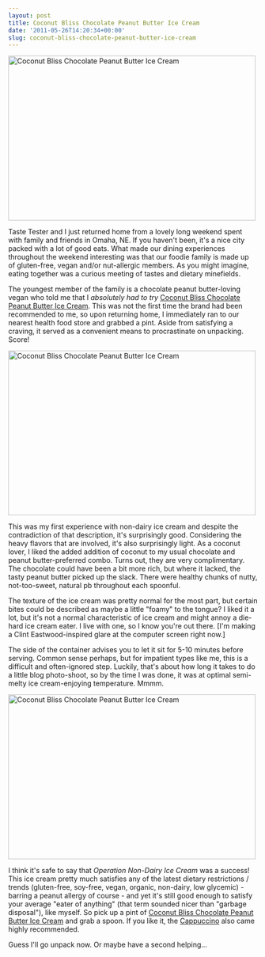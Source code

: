 ```yaml
---
layout: post
title: Coconut Bliss Chocolate Peanut Butter Ice Cream
date: '2011-05-26T14:20:34+00:00'
slug: coconut-bliss-chocolate-peanut-butter-ice-cream
---
```

<a href="http://www.flickr.com/photos/kstar810/5761921381/" title="Coconut Bliss Chocolate Peanut Butter Ice Cream by kstar810, on Flickr"><img src="http://farm4.static.flickr.com/3278/5761921381_43a91a6c0b.jpg" width="500" height="333" alt="Coconut Bliss Chocolate Peanut Butter Ice Cream"></a>

Taste Tester and I just returned home from a lovely long weekend spent with family and friends in Omaha, NE. If you haven't been, it's a nice city packed with a lot of good eats. What made our dining experiences throughout the weekend interesting was that our foodie family is made up of gluten-free, vegan and/or nut-allergic members. As you might imagine, eating together was a curious meeting of tastes and dietary minefields.

The youngest member of the family is a chocolate peanut butter-loving vegan who told me that I <em>absolutely had to try</em> <a href="http://www.coconutbliss.com/coconut-bliss-products/chocolate-peanut-butter">Coconut Bliss Chocolate Peanut Butter Ice Cream</a>. This was not the first time the brand had been recommended to me, so upon returning home, I immediately ran to our nearest health food store and grabbed a pint. Aside from satisfying a craving, it served as a convenient means to procrastinate on unpacking. Score!

<a href="http://www.flickr.com/photos/kstar810/5762465428/" title="Coconut Bliss Chocolate Peanut Butter Ice Cream by kstar810, on Flickr"><img src="http://farm4.static.flickr.com/3473/5762465428_a6a3c29d3a.jpg" width="500" height="333" alt="Coconut Bliss Chocolate Peanut Butter Ice Cream"></a>

This was my first experience with non-dairy ice cream and despite the contradiction of that description, it's surprisingly good. Considering the heavy flavors that are involved, it's also surprisingly light. As a coconut lover, I liked the added addition of coconut to my usual chocolate and peanut butter-preferred combo. Turns out, they are very complimentary. The chocolate could have been a bit more rich, but where it lacked, the tasty peanut butter picked up the slack. There were healthy chunks of nutty, not-too-sweet, natural pb throughout each spoonful. 

The texture of the ice cream was pretty normal for the most part, but certain bites could be described as maybe a little "foamy" to the tongue? I liked it a lot, but it's not a normal characteristic of ice cream and might annoy a die-hard ice cream eater. I live with one, so I know you're out there. [I'm making a Clint Eastwood-inspired glare at the computer screen right now.]

The side of the container advises you to let it sit for 5-10 minutes before serving. Common sense perhaps, but for impatient types like me, this is a difficult and often-ignored step. Luckily, that's about how long it takes to do a little blog photo-shoot, so by the time I was done, it was at optimal semi-melty ice cream-enjoying temperature. Mmmm. 

<a href="http://www.flickr.com/photos/kstar810/5762465728/" title="Coconut Bliss Chocolate Peanut Butter Ice Cream by kstar810, on Flickr"><img src="http://farm6.static.flickr.com/5145/5762465728_846f51054e.jpg" width="500" height="333" alt="Coconut Bliss Chocolate Peanut Butter Ice Cream"></a>

I think it's safe to say that <em>Operation Non-Dairy Ice Cream</em> was a success! This ice cream pretty much satisfies any of the latest dietary restrictions / trends (gluten-free, soy-free, vegan, organic, non-dairy, low glycemic) - barring a peanut allergy of course - and yet it's still good enough to satisfy your average "eater of anything" (that term sounded nicer than "garbage disposal"), like myself. So pick up a pint of <a href="http://www.coconutbliss.com/coconut-bliss-products/chocolate-peanut-butter">Coconut Bliss Chocolate Peanut Butter Ice Cream</a> and grab a spoon. If you like it, the <a href="http://www.coconutbliss.com/coconut-bliss-products/cappuccino">Cappuccino</a> also came highly recommended. 

Guess I'll go unpack now. Or maybe have a second helping…
